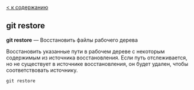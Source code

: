 [< к содержанию](./readme.md)

## git restore

**git restore** — Восстановить файлы рабочего дерева

Восстановить указанные пути в рабочем дереве с некоторым содержимым из источника восстановления. Если путь отслеживается, но не существует в источнике восстановления, он будет удален, чтобы соответствовать источнику.

```bash=
git restore
```